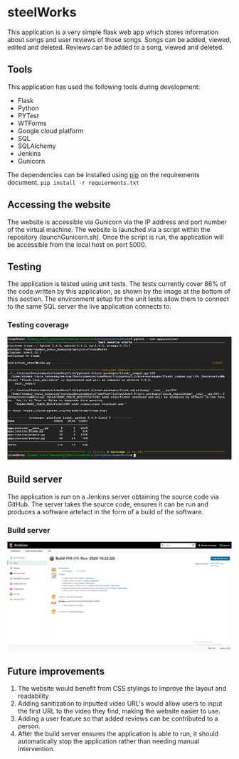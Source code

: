 # steelWorks

This application is a very simple flask web app which stores information about songs and user reviews of those songs. Songs can be added, viewed, edited and deleted. Reviews can be added to a song, viewed and deleted.

## Tools

This application has used the following tools during development:

 - Flask
 - Python
 - PYTest
 - WTForms
 - Google cloud platform
 - SQL
 - SQLAlchemy
 - Jenkins
 - Gunicorn

The dependencies can be installed using [pip](https://pip.pypa.io/en/stable/) on the requirements document.
`pip install -r requierments.txt`

## Accessing the website

The website is accessible via Gunicorn via the IP address and port number of the virtual machine. The website is launched via a script within the repository (launchGunicorn.sh). Once the script is run, the application will be accessible from the local host on port 5000.

## Testing
The application is tested using unit tests. The tests currently cover 86% of the code written by this application, as shown by the image at the bottom of this section. The environment setup for the unit tests allow them to connect to the same SQL server the live application connects to.
### Testing coverage
![Image of pytest coverage for the application](images/testing.jpg)

## Build server
The application is run on a Jenkins server obtaining the source code via GitHub. The server takes the source code, ensures it can be run and produces a software artefact in the form of a build of the software.
### Build server
![Build server producing builds](images/buildServer.jpg)
## Future improvements

 1. The website would benefit from CSS stylings to improve the layout and readability
 2. Adding sanitization to inputted video URL's would allow users to input the first URL to the video they find, making the website easier to use.
 3. Adding a user feature so that added reviews can be contributed to a person.
 4. After the build server ensures the application is able to run, it should automatically stop the application rather than needing manual intervention.


